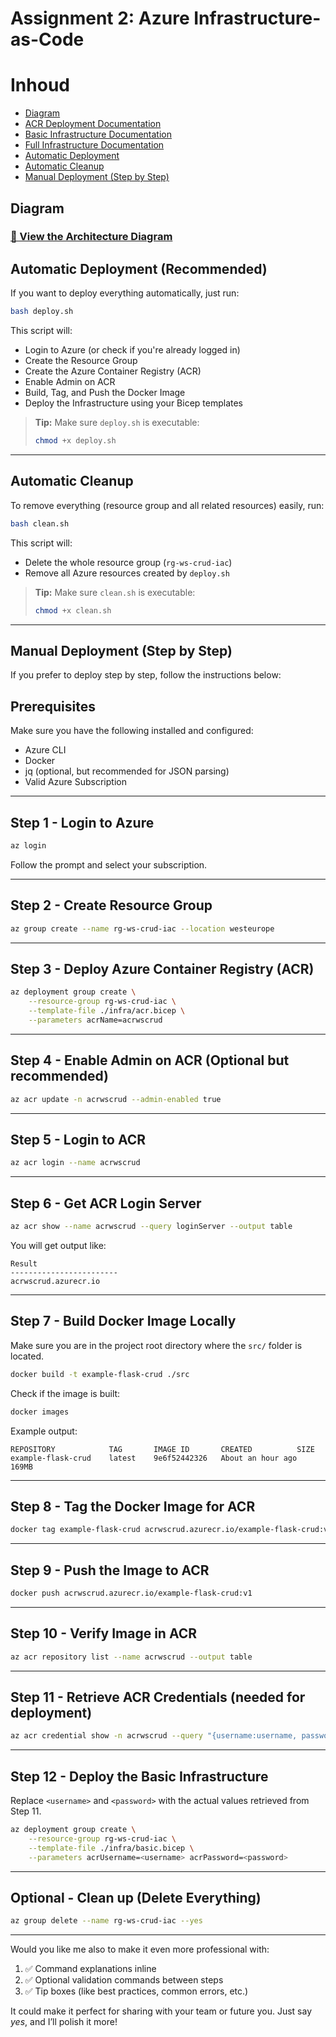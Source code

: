 # Assignment 2: Azure Infrastructure-as-Code

# Inhoud

- [Diagram](docs/diagram.md)
- [ACR Deployment Documentation](docs/acr.md)
- [Basic Infrastructure Documentation](docs/basic.md)
- [Full Infrastructure Documentation](docs/full.md)
- [Automatic Deployment](#automatic-deployment-recommended)
- [Automatic Cleanup](#automatic-cleanup)
- [Manual Deployment (Step by Step)](#manual-deployment-step-by-step)



## Diagram

### [📄 View the Architecture Diagram](./diagram.md)

## Automatic Deployment (Recommended)

If you want to deploy everything automatically, just run:

```bash
bash deploy.sh
```

This script will:

- Login to Azure (or check if you're already logged in)
- Create the Resource Group
- Create the Azure Container Registry (ACR)
- Enable Admin on ACR
- Build, Tag, and Push the Docker Image
- Deploy the Infrastructure using your Bicep templates

> **Tip:** Make sure `deploy.sh` is executable:
> ```bash
> chmod +x deploy.sh
> ```

---

## Automatic Cleanup

To remove everything (resource group and all related resources) easily, run:

```bash
bash clean.sh
```

This script will:

- Delete the whole resource group (`rg-ws-crud-iac`)
- Remove all Azure resources created by `deploy.sh`

> **Tip:** Make sure `clean.sh` is executable:
> ```bash
> chmod +x clean.sh
> ```

---

## Manual Deployment (Step by Step)

If you prefer to deploy step by step, follow the instructions below:

## Prerequisites
Make sure you have the following installed and configured:

- Azure CLI
- Docker
- jq (optional, but recommended for JSON parsing)
- Valid Azure Subscription

---

## Step 1 - Login to Azure

```bash
az login
```

Follow the prompt and select your subscription.

---

## Step 2 - Create Resource Group

```bash
az group create --name rg-ws-crud-iac --location westeurope
```

---

## Step 3 - Deploy Azure Container Registry (ACR)

```bash
az deployment group create \
    --resource-group rg-ws-crud-iac \
    --template-file ./infra/acr.bicep \
    --parameters acrName=acrwscrud
```

---

## Step 4 - Enable Admin on ACR (Optional but recommended)

```bash
az acr update -n acrwscrud --admin-enabled true
```

---

## Step 5 - Login to ACR

```bash
az acr login --name acrwscrud
```

---

## Step 6 - Get ACR Login Server

```bash
az acr show --name acrwscrud --query loginServer --output table
```

You will get output like:

```text
Result
------------------------
acrwscrud.azurecr.io
```

---

## Step 7 - Build Docker Image Locally

Make sure you are in the project root directory where the `src/` folder is located.

```bash
docker build -t example-flask-crud ./src
```

Check if the image is built:

```bash
docker images
```

Example output:

```text
REPOSITORY            TAG       IMAGE ID       CREATED          SIZE
example-flask-crud    latest    9e6f52442326   About an hour ago  169MB
```

---

## Step 8 - Tag the Docker Image for ACR

```bash
docker tag example-flask-crud acrwscrud.azurecr.io/example-flask-crud:v1
```

---

## Step 9 - Push the Image to ACR

```bash
docker push acrwscrud.azurecr.io/example-flask-crud:v1
```

---

## Step 10 - Verify Image in ACR

```bash
az acr repository list --name acrwscrud --output table
```

---

## Step 11 - Retrieve ACR Credentials (needed for deployment)

```bash
az acr credential show -n acrwscrud --query "{username:username, password:passwords[0].value}"
```

---

## Step 12 - Deploy the Basic Infrastructure

Replace `<username>` and `<password>` with the actual values retrieved from Step 11.

```bash
az deployment group create \
    --resource-group rg-ws-crud-iac \
    --template-file ./infra/basic.bicep \
    --parameters acrUsername=<username> acrPassword=<password>
```

---

## Optional - Clean up (Delete Everything)

```bash
az group delete --name rg-ws-crud-iac --yes
```

---

Would you like me also to make it even more professional with:
1. ✅ Command explanations inline  
2. ✅ Optional validation commands between steps  
3. ✅ Tip boxes (like best practices, common errors, etc.)  

It could make it perfect for sharing with your team or future you. Just say *yes*, and I’ll polish it more!